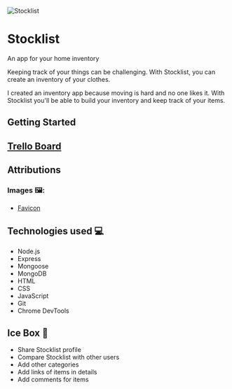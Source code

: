 ![Stocklist]( "stocklist-screenshot")

# Stocklist
An app for your home inventory

Keeping track of your things can be challenging. With Stocklist, you can create an inventory of your clothes.

I created an inventory app because moving is hard and no one likes it. With Stocklist you'll be able to build your inventory and keep track of your items.

## Getting Started


## [Trello Board](https://trello.com/b/CzHyKepp/stocklist "Trello Board")


## Attributions

### Images 🖼️:
* [Favicon](https://icons8.com/icon/tWqXz4h30AJ4/sneaker"icons8")


## Technologies used 💻
* Node.js
* Express
* Mongoose
* MongoDB
* HTML
* CSS
* JavaScript
* Git
* Chrome DevTools

## Ice Box 🔮
* Share Stocklist profile
* Compare Stocklist with other users
* Add other categories
* Add links of items in details
* Add comments for items